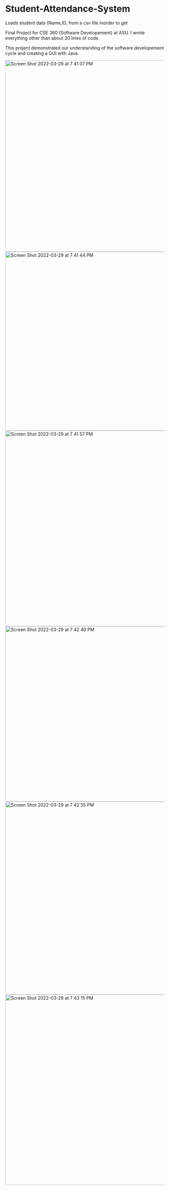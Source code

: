 # Student-Attendance-System

Loads student data (Name,ID, from a csv file inorder to get 

Final Project for CSE 360 (Software Developement) at ASU. I wrote everything other than about 20 lines of code.

This project demonstrated our understanding of the software developement cycle and creating a GUI with Java.

<img width="605" alt="Screen Shot 2022-03-29 at 7 41 07 PM" src="https://user-images.githubusercontent.com/65328908/160740755-c7a32f7e-a18a-4a4e-a446-ac8a40abbab9.png">


<img width="565" alt="Screen Shot 2022-03-29 at 7 41 44 PM" src="https://user-images.githubusercontent.com/65328908/160740649-9aa1a405-5958-48bb-bf5a-1ffa12989ced.png">

<img width="618" alt="Screen Shot 2022-03-29 at 7 41 57 PM" src="https://user-images.githubusercontent.com/65328908/160740799-5060af3c-c43b-4054-905f-92b3a2680776.png">


<img width="554" alt="Screen Shot 2022-03-29 at 7 42 40 PM" src="https://user-images.githubusercontent.com/65328908/160740873-f79ee856-32c1-484d-a6c0-90f872d9113e.png">


<img width="610" alt="Screen Shot 2022-03-29 at 7 42 55 PM" src="https://user-images.githubusercontent.com/65328908/160740861-087a1593-cc9e-4705-bf15-21c375cb5ccc.png">


<img width="601" alt="Screen Shot 2022-03-29 at 7 43 15 PM" src="https://user-images.githubusercontent.com/65328908/160740980-e3c624ac-88e3-4ebd-81e6-ba2898594c4e.png">
